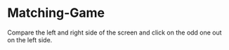 # Matching-Game
Compare the left and right side of the screen and click on the odd one out on the left side. 
